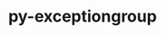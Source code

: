 ---
title: "py-exceptiongroup"
layout: cache
categories: [package, develop-2025-04-06]
meta: {"compilers": ["none"], "num_specs": 1, "num_specs_by_stack": {"hep": 1, "root": 1}, "oss": ["ubuntu22.04"], "platforms": ["linux"], "stacks": ["hep", "root"], "targets": ["x86_64_v3"], "versions": ["1.1.1"]}
spec_details: [{"compiler": "none", "hash": "kxkeahgvxdwiebfh6gbefyktk7tasru4", "os": "ubuntu22.04", "platform": "linux", "size": "-", "stacks": ["hep", "root"], "target": "x86_64_v3", "variants": ["build_system=python_pip"], "versions": ["1.1.1"]}]
---